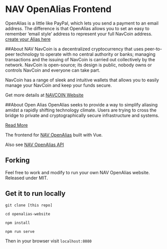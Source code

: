 # NAV OpenAlias Frontend
OpenAlias is a little like PayPal, which lets you send a payment to an email address. The difference is that OpenAlias allows you to set an easy to remember ‘email style’ address to represent your full NavCoin address.
[create your Alias here](https://openalias.nav.community/#/)

##About NAV
NavCoin is a decentralized cryptocurrency that uses peer-to-peer technology to operate with no central authority or banks; managing transactions and the issuing of NavCoin is carried out collectively by the network. NavCoin is open-source; its design is public, nobody owns or controls NavCoin and everyone can take part.

NavCoin has a range of sleek and intuitive wallets that allows you to easily manage your NavCoin and keep your funds secure.

Get more details at [NAVCOIN Website](https://navcoin.org)

##About Open Alias
OpenAlias seeks to provide a way to simplify aliasing amidst a rapidly shifting technology climate. Users are trying to cross the bridge to private and cryptographically secure infrastructure and systems.

[Read More](http://openalias.org/)


The frontend for [NAV OpenAlias](https://openalias.nav.community/) built with Vue.

Also see [NAV OpenAlias API](https://github.com/Encrypt-S/openalias-api)

## Forking

Feel free to work and modify to run your own NAV OpenAlias website. Released under MIT.

## Get it to run locally

`git clone [this repo]`

`cd openalias-website`

`npm install`

`npm run serve`

Then in your browser visit `localhost:8080`

